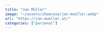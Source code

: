 ```yaml
---
title: "Jan Müller"
image: "~/assets/showcase/jan-mueller.webp"
url: "https://jan-mueller.at/"
categories: ["personal"]
---
```

